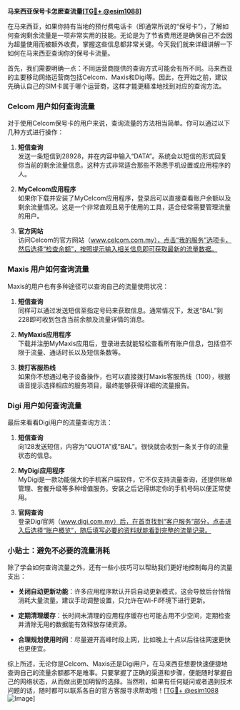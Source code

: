 **马来西亚保号卡怎麽查流量[[TG💪+ @esim1088](https://t.me/s/esim1088)]**

在马来西亚，如果你持有当地的预付费电话卡（即通常所说的“保号卡”），了解如何查询剩余流量是一项非常实用的技能。无论是为了节省费用还是确保自己不会因为超量使用而被额外收费，掌握这些信息都非常关键。今天我们就来详细讲解一下如何在马来西亚查询你的保号卡流量。

首先，我们需要明确一点：不同运营商提供的查询方式可能会有所不同。马来西亚的主要移动网络运营商包括Celcom、Maxis和Digi等。因此，在开始之前，建议先确认自己的SIM卡属于哪个运营商，这样才能更精准地找到对应的查询方法。

### Celcom 用户如何查询流量

对于使用Celcom保号卡的用户来说，查询流量的方法相当简单。你可以通过以下几种方式进行操作：

1. **短信查询**  
   发送一条短信到28928，并在内容中输入“DATA”。系统会以短信的形式回复你当前的剩余流量信息。这种方式非常适合那些不熟悉手机设置或应用程序的人。

2. **MyCelcom应用程序**  
   如果你下载并安装了MyCelcom应用程序，登录后可以直接查看账户余额以及剩余流量情况。这是一个非常直观且易于使用的工具，适合经常需要管理流量的用户。

3. **官方网站**  
   访问Celcom的官方网站（www.celcom.com.my），点击“我的服务”选项卡，然后选择“检查余额”，按照提示输入相关信息即可获取最新的流量数据。

### Maxis 用户如何查询流量

Maxis的用户也有多种途径可以查询自己的流量使用状况：

1. **短信查询**  
   同样可以通过发送短信至指定号码来获取信息。通常情况下，发送“BAL”到228即可收到包含当前余额及流量详情的消息。

2. **MyMaxis应用程序**  
   下载并注册MyMaxis应用后，登录进去就能轻松查看所有账户信息，包括但不限于流量、通话时长以及短信条数等。

3. **拨打客服热线**  
   如果你不想通过电子设备操作，也可以直接拨打Maxis客服热线（100），根据语音提示选择相应的服务项目，最终能够获得详细的流量报告。

### Digi 用户如何查询流量

最后来看看Digi用户的流量查询方法：

1. **短信查询**  
   向128发送短信，内容为“QUOTA”或“BAL”。很快就会收到一条关于你的流量状态的信息。

2. **MyDigi应用程序**  
   MyDigi是一款功能强大的手机客户端软件，它不仅支持流量查询，还提供账单管理、套餐升级等多种增值服务。安装之后记得绑定你的手机号码以便正常使用。

3. **官网查询**  
   登录Digi官网（www.digi.com.my）后，在首页找到“客户服务”部分，点击进入后选择“账户概览”，随后填写必要的资料就能看到完整的流量记录。

### 小贴士：避免不必要的流量消耗

除了学会如何查询流量之外，还有一些小技巧可以帮助我们更好地控制每月的流量支出：

- **关闭自动更新功能**：许多应用程序默认开启自动更新模式，这会导致后台悄悄消耗大量流量。建议手动调整设置，只允许在Wi-Fi环境下进行更新。
  
- **定期清理缓存**：长时间未清理的应用程序缓存也可能占用不少空间，定期检查并清除无用的数据能有效释放存储资源。

- **合理规划使用时间**：尽量避开高峰时段上网，比如晚上十点以后往往网速更快也更便宜。

综上所述，无论你是Celcom、Maxis还是Digi用户，在马来西亚想要快速便捷地查询自己的流量余额都不是难事。只要掌握了正确的渠道和步骤，便能随时掌握自己的网络状态，从而做出更加明智的选择。当然啦，如果有任何疑问或者遇到技术问题的话，随时都可以联系各自的官方客服寻求帮助哦！[[TG💪+ @esim1088](https://t.me/s/esim1088) ![Image](https://i.postimg.cc/4NQfJmqS/Snipaste-2025-05-13-00-14-12.png)]